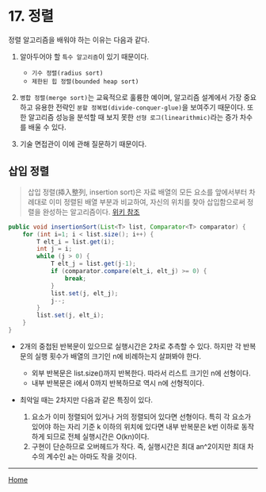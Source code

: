 # 17. 정렬

정렬 알고리즘을 배워야 하는 이유는 다음과 같다.

1. 알아두어야 할 `특수 알고리즘`이 있기 때문이다.
    - `기수 정렬(radius sort)`
    - `제한된 힙 정렬(bounded heap sort)`
    
2. `병합 정렬(merge sort)`는 교육적으로 훌륭한 예이며, 알고리즘 설계에서 가장 중요하고 유용한 전략인 `분할 정복법(divide-conquer-glue)`을 보여주기 때문이다. 또한 알고리즘 성능을 분석할 때 보지 못한 `선형 로그(linearithmic)`라는 증가 차수를 배울 수 있다.

3. 기술 면접관이 이에 관해 질문하기 때문이다.


## 삽입 정렬

> 삽입 정렬(揷入整列, insertion sort)은 자료 배열의 모든 요소를 앞에서부터 차례대로 이미 정렬된 배열 부분과 비교하여, 자신의 위치를 찾아 삽입함으로써 정렬을 완성하는 알고리즘이다. [위키 참조](https://ko.wikipedia.org/wiki/삽입_정렬)

```java
public void insertionSort(List<T> list, Comparator<T> comparator) {
    for (int i=1; i < list.size(); i++) {
        T elt_i = list.get(i);
        int j = i;
        while (j > 0) {
            T elt_j = list.get(j-1);
            if (comparator.compare(elt_i, elt_j) >= 0) {
                break;
            }
            list.set(j, elt_j);
            j--;
        }
        list.set(j, elt_i);
    }
}
```

- 2개의 중첩된 반복문이 있으므로 실행시간은 2차로 추측할 수 있다. 하지만 각 반복문의 실행 횟수가 배열의 크기인 n에 비례하는지 살펴봐야 한다.
    - 외부 반복문은 list.size()까지 반복한다. 따라서 리스트 크기인 n에 선형이다.
    - 내부 반복문은 i에서 0까지 반복하므로 역시 n에 선형적이다.
    
- 최악일 때는 2차지만 다음과 같은 특징이 있다.
    1. 요소가 이미 정렬되어 있거나 거의 정렬되어 있다면 선형이다. 특히 각 요소가 있어야 하는 자리 기준 k 이하의 위치에 있다면 내부 반복문은 k번 이하로 동작하게 되므로 전체 실행시간은 O(kn)이다.
    2. 구현이 단순하므로 오버헤드가 작다. 즉, 실행시간은 최대 an^2이지만 최대 차수의 계수인 a는 아마도 작을 것이다.


---
[Home](../README.md)
